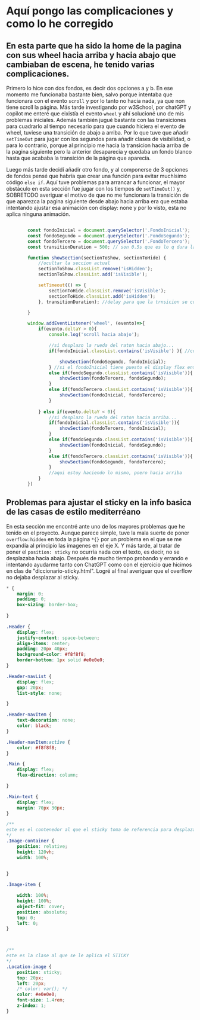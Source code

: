 # Aquí pongo las complicaciones y como lo he corregido


## En esta parte que ha sido la home de la pagina con sus wheel hacia arriba y hacia abajo que cambiaban de escena, he tenido varias complicaciones.

Primero lo hice con dos fondos, es decir dos opciones a y b. En ese momento me funcionaba bastante bien, salvo porque intentaba que funcionara con el evento `scroll` y por lo tanto no hacia nada, ya que non tiene scroll la página. Más tarde investigando por w3School, por chatGPT y copilot me enteré que eixistía el evento `wheel`  y ahí solucioné uno de mis problemas iniciales. Además también jugué bastante con las transiciones para cuadrarlo al tiempo necesario para que cuando hiciera el evento de wheel, tuviese una transición de abajo a arriba. Por lo que tuve que añadir `setTimeOut` para jugar con los segundos para añadir clases de visibilidad, o para lo contrario, porque al principio me hacia la transicion hacia arriba de la pagina siguiente pero la anterior desaparecia y quedaba un fondo blanco hasta que acababa la transición de la página que aparecía.

Luego más tarde decidí añadir otro fondo, y al componerse de 3 opciones de fondos pensé que habría que crear una función para evitar muchísimo código `else if`. Aquí tuve problemas para arrancar a funcionar, el mayor obstáculo en esta sección fue jugar con los tiempos de  `setTimeOut()` y, SOBRETODO averiguar el motivo de que  no me funcionara la transición de que aparezca la pagina siguiente desde abajo hacia arriba era que estaba intentando ajustar esa animación con display: none y por lo visto, esta no aplica ninguna animación. 

```js

        const fondoInicial = document.querySelector('.FondoInicial');
        const fondoSegundo = document.querySelector('.FondoSegundo');
        const fondoTercero = document.querySelector('.FondoTercero');
        const transitionDuration = 500; // son 0.5s que es lo q dura la transicion en el css(así no se queda el fondo en blanco cuando hace el cambio de fondo)

        function showSection(sectionToShow, sectionToHide) {
            //ocultar la seccion actual 
            sectionToShow.classList.remove('isHidden');
            sectionToShow.classList.add('isVisible');

            setTimeout(() => {
                sectionToHide.classList.remove('isVisible');
                sectionToHide.classList.add('isHidden');
            }, transitionDuration); //delay para que la trnsicion se complete sin ser brusco el cambio

        }

        window.addEventListener('wheel', (evento)=>{
            if(evento.deltaY > 0){
                console.log('scroll hacia abajo');

                //si desplazo la rueda del raton hacia abajo...
                if(fondoInicial.classList.contains('isVisible') ){ //contains significa si contiene algo, en este caso si contiene la clase isVisible

                    showSection(fondoSegundo, fondoInicial);
                } //si el fondoInicial tiene puesto el display flex entonces se aplica el if de arriba, que hace q se ejecute la funcion showSection por la que fondoSegundo actua como "sectionToShow" y fondoInicial como "sectionToHide"
                else if(fondoSegundo.classList.contains('isVisible')){
                    showSection(fondoTercero, fondoSegundo);
                }
                else if(fondoTercero.classList.contains('isVisible')){
                    showSection(fondoInicial, fondoTercero);
                }
                
            } else if(evento.deltaY < 0){
                //si desplazo la rueda del raton hacia arriba...
                if(fondoInicial.classList.contains('isVisible')){
                    showSection(fondoTercero, fondoInicial);
                }
                else if(fondoSegundo.classList.contains('isVisible')){
                    showSection(fondoInicial, fondoSegundo);
                }
                else if(fondoTercero.classList.contains('isVisible')){
                    showSection(fondoSegundo, fondoTercero);
                }
                //aqui estoy haciendo lo mismo, poero hacia arriba
            }
        })

```

## Problemas para ajustar el sticky en la info basica de las casas de estilo mediterréano

En esta sección me encontré ante uno de los mayores problemas que he tenido en el proyecto. Aunque parece simple, tuve la mala suerte de poner `overflow:hidden` en toda la página `*{}` por un problema en el que se me expandía al principio las imagenes en el eje X. Y más tarde, al tratar de poner el `position: sticky` no ocurría nada con el texto, es decir, no se desplazaba hacia abajo. Después de mucho tiempo probando y errando e intentando ayudarme tanto con ChatGPT como con el ejercicio que hicimos en clas de "diccionario-sticky.html". Logré al final averiguar que el overflow no dejaba desplazar al sticky.

```css
* {
    margin: 0;
    padding: 0;
    box-sizing: border-box;
    
}

.Header {
    display: flex;
    justify-content: space-between;
    align-items: center;
    padding: 20px 40px;
    background-color: #f8f8f8;
    border-bottom: 1px solid #e0e0e0;
}

.Header-navList {
    display: flex;
    gap: 20px;
    list-style: none;

}

.Header-navItem {
    text-decoration: none;
    color: black;
}

.Header-navItem:active {
    color: #f8f8f8;
}

.Main {
    display: flex;
    flex-direction: column;

}

.Main-text {
    display: flex;
    margin: 70px 30px;
}

/**
este es el contenedor al que el sticky toma de referencia para desplazarse
*/
.Image-container {
    position: relative;
    height: 120vh;
    width: 100%;
    

}

.Image-item {

    width: 100%;
    height: 100%;
    object-fit: cover;
    position: absolute;
    top: 0;
    left: 0;
}



/**
este es la clase al que se le aplica el STICKY
*/
.Location-image { 
    position: sticky;
    top: 20px;
    left: 20px;
    /* color: var(); */
    color: #e0e0e0;
    font-size: 1.4rem;
    z-index: 1;
}

```